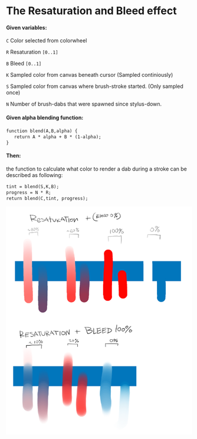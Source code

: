 # The Resaturation and Bleed effect

#### Given variables:

`C` Color selected from colorwheel

`R` Resaturation `[0..1]`

`B` Bleed `[0..1]`

`K` Sampled color from canvas beneath cursor (Sampled continiously)

`S` Sampled color from canvas where brush-stroke started. (Only sampled once)

`N` Number of brush-dabs that were spawned since stylus-down.


#### Given alpha blending function:


    function blend(A,B,alpha) {
       return A * alpha + B * (1-alpha); 
    }

#### Then:
the function to calculate what color to render a dab during a stroke can be described as following:



    tint = blend(S,K,B);
    progress = N * R;  
    return blend(C,tint, progress);


<img src="https://raw.githubusercontent.com/telamon/bleed_resaturate/master/resaturation_and_bleed.png">
